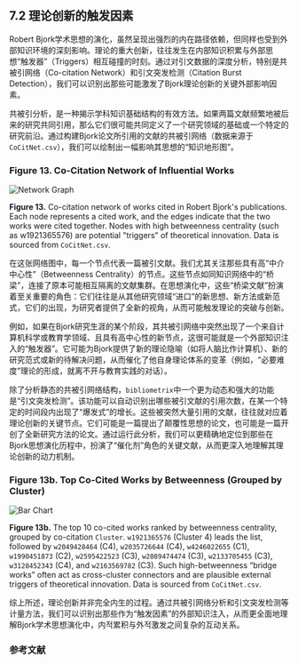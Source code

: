 ## 7.2 理论创新的触发因素

Robert Bjork学术思想的演化，虽然呈现出强烈的内在路径依赖，但同样也受到外部知识环境的深刻影响。理论的重大创新，往往发生在内部知识积累与外部思想“触发器”（Triggers）相互碰撞的时刻。通过对引文数据的深度分析，特别是共被引网络（Co-citation Network）和引文突发检测（Citation Burst Detection），我们可以识别出那些可能激发了Bjork理论创新的关键外部影响因素。

共被引分析，是一种揭示学科知识基础结构的有效方法。如果两篇文献频繁地被后来的研究共同引用，那么它们很可能共同定义了一个研究领域的基础或一个特定的研究前沿。通过构建Bjork论文所引用的文献的共被引网络（数据来源于`CoCitNet.csv`），我们可以绘制出一幅影响其思想的“知识地形图”。

### Figure 13. Co-Citation Network of Influential Works

![Network Graph](https://mdn.alipayobjects.com/one_clip/afts/img/_zJ8RKo8dR8AAAAAQvAAAAgAoEACAQFr/original)

**Figure 13.** Co-citation network of works cited in Robert Bjork's publications. Each node represents a cited work, and the edges indicate that the two works were cited together. Nodes with high betweenness centrality (such as w1921365576) are potential "triggers" of theoretical innovation. Data is sourced from `CoCitNet.csv`.

在这张网络图中，每一个节点代表一篇被引文献。我们尤其关注那些具有高“中介中心性”（Betweenness Centrality）的节点。这些节点如同知识网络中的“桥梁”，连接了原本可能相互隔离的文献集群。在思想演化中，这些“桥梁文献”扮演着至关重要的角色：它们往往是从其他研究领域“进口”的新思想、新方法或新范式，它们的出现，为研究者提供了全新的视角，从而可能触发理论的突破与创新。

例如，如果在Bjork研究生涯的某个阶段，其共被引网络中突然出现了一个来自计算机科学或教育学领域、且具有高中心性的新节点，这很可能就是一个外部知识注入的“触发器”。它可能为Bjork提供了新的理论隐喻（如将人脑比作计算机）、新的研究范式或新的待解决问题，从而催化了他自身理论体系的变革（例如，“必要难度”理论的形成，就离不开与教育实践的对话）。

除了分析静态的共被引网络结构，`bibliometrix`中一个更为动态和强大的功能是“引文突发检测”。该功能可以自动识别出哪些被引文献的引用次数，在某一个特定的时间段内出现了“爆发式”的增长。这些被突然大量引用的文献，往往就对应着理论创新的关键节点。它们可能是一篇提出了颠覆性思想的论文，也可能是一篇开创了全新研究方法的论文。通过运行此分析，我们可以更精确地定位到那些在Bjork思想演化历程中，扮演了“催化剂”角色的关键文献，从而更深入地理解其理论创新的动力机制。

### Figure 13b. Top Co-Cited Works by Betweenness (Grouped by Cluster)

![Bar Chart](https://mdn.alipayobjects.com/one_clip/afts/img/VncxT7ZlbuoAAAAATVAAAAgAoEACAQFr/original)

**Figure 13b.** The top 10 co-cited works ranked by betweenness centrality, grouped by co-citation `Cluster`. `w1921365576` (Cluster 4) leads the list, followed by `w2049428464` (C4), `w2035726644` (C4), `w4246022655` (C1), `w1990451873` (C2), `w2595422523` (C3), `w2089474474` (C3), `w2133705455` (C3), `w3128452343` (C4), and `w2163569782` (C3). Such high-betweenness “bridge works” often act as cross-cluster connectors and are plausible external triggers of theoretical innovation. Data is sourced from `CoCitNet.csv`.

综上所述，理论创新并非完全内生的过程。通过共被引网络分析和引文突发检测等计量方法，我们可以识别出那些作为“触发因素”的外部知识注入，从而更全面地理解Bjork学术思想演化中，内적累积与外적激发之间复杂的互动关系。

### 参考文献

